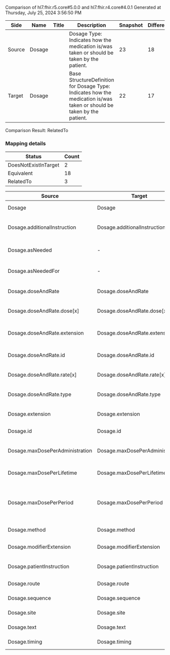 Comparison of hl7.fhir.r5.core#5.0.0 and hl7.fhir.r4.core#4.0.1
Generated at Thursday, July 25, 2024 3:56:50 PM

| Side | Name | Title | Description | Snapshot | Differential |
| --- | --- | --- | --- | --- | --- |
| Source | Dosage |  | Dosage Type: Indicates how the medication is/was taken or should be taken by the patient. | 23 | 18 |
| Target | Dosage |  | Base StructureDefinition for Dosage Type: Indicates how the medication is/was taken or should be taken by the patient. | 22 | 17 |


Comparison Result: RelatedTo


### Mapping details

| Status | Count |
| ------ | ----- |
DoesNotExistInTarget | 2 |
Equivalent | 18 |
RelatedTo | 3 |


| Source | Target | Status | Message |
| ------ | ------ | ------ | ------- |
| Dosage | Dosage | Equivalent | R5 `Dosage` maps as Equivalent to R4 `Dosage` |
| Dosage.additionalInstruction | Dosage.additionalInstruction | Equivalent | R5 `Dosage.additionalInstruction` maps as Equivalent to R4 `Dosage.additionalInstruction` |
| Dosage.asNeeded | - | DoesNotExistInTarget | R5 `Dosage.asNeeded` does not appear in the target and has no mapping for `Dosage`. |
| Dosage.asNeededFor | - | DoesNotExistInTarget | R5 `Dosage.asNeededFor` does not appear in the target and has no mapping for `Dosage`. |
| Dosage.doseAndRate | Dosage.doseAndRate | Equivalent | R5 `Dosage.doseAndRate` maps as Equivalent to R4 `Dosage.doseAndRate` |
| Dosage.doseAndRate.dose[x] | Dosage.doseAndRate.dose[x] | Equivalent | R5 `Dosage.doseAndRate.dose[x]` maps as Equivalent to R4 `Dosage.doseAndRate.dose[x]` |
| Dosage.doseAndRate.extension | Dosage.doseAndRate.extension | Equivalent | R5 `Dosage.doseAndRate.extension` maps as Equivalent to R4 `Dosage.doseAndRate.extension` |
| Dosage.doseAndRate.id | Dosage.doseAndRate.id | Equivalent | R5 `Dosage.doseAndRate.id` maps as Equivalent to R4 `Dosage.doseAndRate.id` |
| Dosage.doseAndRate.rate[x] | Dosage.doseAndRate.rate[x] | Equivalent | R5 `Dosage.doseAndRate.rate[x]` maps as Equivalent to R4 `Dosage.doseAndRate.rate[x]` |
| Dosage.doseAndRate.type | Dosage.doseAndRate.type | Equivalent | R5 `Dosage.doseAndRate.type` maps as Equivalent to R4 `Dosage.doseAndRate.type` |
| Dosage.extension | Dosage.extension | Equivalent | R5 `Dosage.extension` maps as Equivalent to R4 `Dosage.extension` |
| Dosage.id | Dosage.id | Equivalent | R5 `Dosage.id` maps as Equivalent to R4 `Dosage.id` |
| Dosage.maxDosePerAdministration | Dosage.maxDosePerAdministration | Equivalent | R5 `Dosage.maxDosePerAdministration` maps as Equivalent to R4 `Dosage.maxDosePerAdministration` |
| Dosage.maxDosePerLifetime | Dosage.maxDosePerLifetime | Equivalent | R5 `Dosage.maxDosePerLifetime` maps as Equivalent to R4 `Dosage.maxDosePerLifetime` |
| Dosage.maxDosePerPeriod | Dosage.maxDosePerPeriod | RelatedTo | R5 `Dosage.maxDosePerPeriod` maps as RelatedTo to R4 `Dosage.maxDosePerPeriod` - maxDosePerPeriod changed from array to scalar (max cardinality from * to 1) |
| Dosage.method | Dosage.method | Equivalent | R5 `Dosage.method` maps as Equivalent to R4 `Dosage.method` |
| Dosage.modifierExtension | Dosage.modifierExtension | Equivalent | R5 `Dosage.modifierExtension` maps as Equivalent to R4 `Dosage.modifierExtension` |
| Dosage.patientInstruction | Dosage.patientInstruction | Equivalent | R5 `Dosage.patientInstruction` maps as Equivalent to R4 `Dosage.patientInstruction` |
| Dosage.route | Dosage.route | Equivalent | R5 `Dosage.route` maps as Equivalent to R4 `Dosage.route` |
| Dosage.sequence | Dosage.sequence | Equivalent | R5 `Dosage.sequence` maps as Equivalent to R4 `Dosage.sequence` |
| Dosage.site | Dosage.site | Equivalent | R5 `Dosage.site` maps as Equivalent to R4 `Dosage.site` |
| Dosage.text | Dosage.text | Equivalent | R5 `Dosage.text` maps as Equivalent to R4 `Dosage.text` |
| Dosage.timing | Dosage.timing | Equivalent | R5 `Dosage.timing` maps as Equivalent to R4 `Dosage.timing` |

